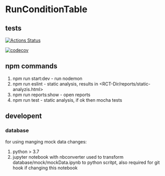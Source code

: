 # RunConditionTable

## tests
[![Actions Status](https://github.com/AliceO2Group/RunConditionTable/workflows/Tests/badge.svg)](https://github.com/AliceO2Group/RunConditionTable/actions)

[![codecov](https://codecov.io/gh/AliceO2Group/RunConditionTable/branch/master/graph/badge.svg)](https://codecov.io/gh/AliceO2Group/RunConditionTable)

## npm commands
1. npm run start:dev - run nodemon
2. npm run eslint - static analysis, results in \<RCT-Dir/reports/static-analyzis.html\>
3. npm run reports:show - open reports
4. npm run test - static analysis, if ok then mocha tests



## developent

### database
for using manging mock data changes:
1. python > 3.7
2. jupyter notebook with nbconverter used to transform database/mock/mockData.ipynb to python scritpt, also required for git hook if changing this notebook